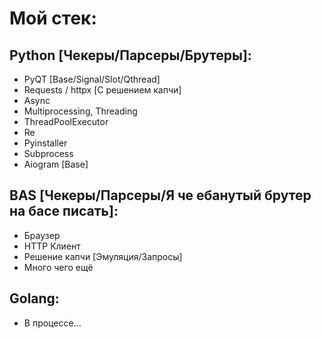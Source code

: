 # Мой стек:

        
## Python [Чекеры/Парсеры/Брутеры]:        
+ PyQT [Base/Signal/Slot/Qthread]
+ Requests / httpx [С решением капчи]
+ Async
+ Multiprocessing, Threading
+ ThreadPoolExecutor
+ Re
+ Pyinstaller
+ Subprocess
+ Aiogram [Base]
  

## BAS [Чекеры/Парсеры/Я че ебанутый брутер на басе писать]:
+ Браузер
+ HTTP Клиент
+ Решение капчи [Эмуляция/Запросы]
+ Много чего ещё
  

## Golang:
* В процессе...
